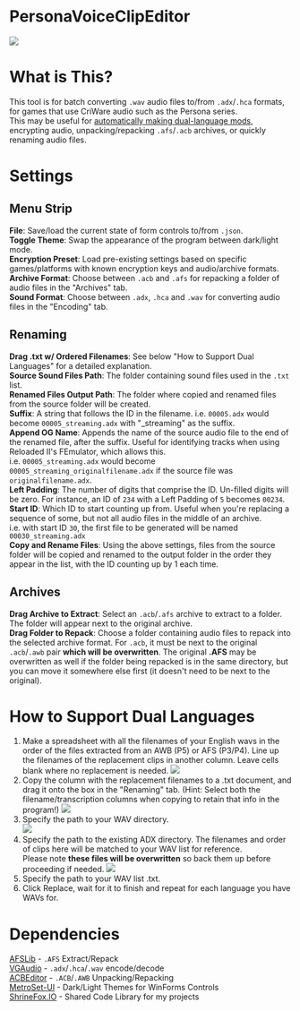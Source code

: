 # PersonaVoiceClipEditor
![](https://i.imgur.com/GaVoP8j.gif)
# What is This?
This tool is for batch converting ``.wav`` audio files to/from ``.adx``/``.hca`` formats, for games that use CriWare audio such as the Persona series.  
This may be useful for [automatically making dual-language mods](https://shrinefox.com/news/p5-adachi-mod-development-blog-1-dual-language/), encrypting audio, unpacking/repacking ``.afs``/``.acb`` archives, or quickly renaming audio files.

# Settings
## Menu Strip
**File**: Save/load the current state of form controls to/from ``.json``.  
**Toggle Theme**: Swap the appearance of the program between dark/light mode.  
**Encryption Preset**: Load pre-existing settings based on specific games/platforms with known encryption keys and audio/archive formats.  
**Archive Format**: Choose between ``.acb`` and ``.afs`` for repacking a folder of audio files in the "Archives" tab.  
**Sound Format**: Choose between ``.adx``, ``.hca`` and ``.wav`` for converting audio files in the "Encoding" tab.  
## Renaming
**Drag .txt w/ Ordered Filenames**: See below "How to Support Dual Languages" for a detailed explanation.  
**Source Sound Files Path**: The folder containing sound files used in the ``.txt`` list.  
**Renamed Files Output Path**: The folder where copied and renamed files from the source folder will be created.  
**Suffix**: A string that follows the ID in the filename. i.e. ``00005.adx`` would become ``00005_streaming.adx`` with "_streaming" as the suffix.  
**Append OG Name**: Appends the name of the source audio file to the end of the renamed file, after the suffix. Useful for identifying tracks when using Reloaded II's FEmulator, which allows this.  
i.e. ``00005_streaming.adx`` would become ``00005_streaming_originalfilename.adx`` if the source file was ``originalfilename.adx``.  
**Left Padding**: The number of digits that comprise the ID. Un-filled digits will be zero. For instance, an ID of ``234`` with a Left Padding of ``5`` becomes ``00234``.  
**Start ID**: Which ID to start counting up from. Useful when you're replacing a sequence of some, but not all audio files in the middle of an archive.  
i.e. with start ID ``30``, the first file to be generated will be named ``00030_streaming.adx``  
**Copy and Rename Files**: Using the above settings, files from the source folder will be copied and renamed to the output folder in the order they appear in the list, with the ID counting up by 1 each time.
## Archives
**Drag Archive to Extract**: Select an ``.acb``/``.afs`` archive to extract to a folder. The folder will appear next to the original archive.  
**Drag Folder to Repack**: Choose a folder containing audio files to repack into the selected archive format. For ``.acb``, it must be next to the original ``.acb``/``.awb`` pair **which will be overwritten**. The original **.AFS** may be overwritten as well if the folder being repacked is in the same directory, but you can move it somewhere else first (it doesn't need to be next to the original).
# How to Support Dual Languages
1. Make a spreadsheet with all the filenames of your English wavs in the order of the files extracted from an AWB (P5) or AFS (P3/P4). Line up the filenames of the replacement clips in another column. Leave cells blank where no replacement is needed.
![](https://64.media.tumblr.com/528ca52de04e3816460ec84ddf8e9b6d/tumblr_inline_pdfuax2BVH1rp7sxh_1280.png)  
3. Copy the column with the replacement filenames to a .txt document, and drag it onto the box in the "Renaming" tab. (Hint: Select both the filename/transcription columns when copying to retain that info in the program!)
![](https://64.media.tumblr.com/d497ba0752f3184f149f614460f45042/tumblr_inline_pdfukbQ0dY1rp7sxh_1280.png)  
4. Specify the path to your WAV directory.  
![](https://64.media.tumblr.com/b702119b521578abaa7f56b213bc001c/tumblr_inline_pdfuzxPdXC1rp7sxh_1280.png)  
5. Specify the path to the existing ADX directory. The filenames and order of clips here will be matched to your WAV list for reference.  
Please note **these files will be overwritten** so back them up before proceeding if needed.
![](https://64.media.tumblr.com/cba98f6a50228cb1b44cf5051e920c3f/tumblr_inline_pdfuwcN0dm1rp7sxh_1280.png)  
6. Specify the path to your WAV list .txt.  
7. Click Replace, wait for it to finish and repeat for each language you have WAVs for.
# Dependencies
[AFSLib](https://github.com/MaikelChan/AFSLib) - ``.AFS`` Extract/Repack  
[VGAudio](https://github.com/Thealexbarney/VGAudio) - ``.adx``/``.hca``/``.wav`` encode/decode  
[ACBEditor](https://github.com/blueskythlikesclouds/SonicAudioTools) - ``.ACB``/``.AWB`` Unpacking/Repacking  
[MetroSet-UI](https://github.com/N-a-r-w-i-n/MetroSet-UI) - Dark/Light Themes for WinForms Controls  
[ShrineFox.IO](https://github.com/ShrineFox/ShrineFox.IO) - Shared Code Library for my projects
